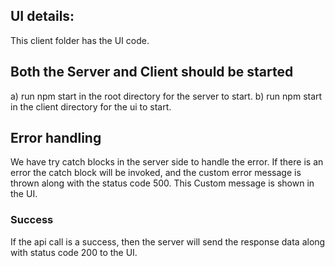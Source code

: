 ## UI details:
This client folder has the UI code.

## Both the Server and Client should be started

a) run npm start in the root directory for the server to start.
b) run npm start in the client directory for the ui to start.

## Error handling
We have try catch blocks in the server side to handle the error. If there is an error the catch block will be invoked, and the custom error message is thrown along with the status code 500. This Custom message is shown in the UI.

### Success
If the api call is a success, then the server will send the response data along with status code 200 to the UI.


